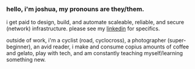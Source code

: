 ### hello, i'm joshua, my pronouns are they/them.

i get paid to design, build, and automate scaleable, reliable, and secure (network) infrastructure. please see my [linkedin](https://linkedin.com/in/joshuaejs) for specifics.

outside of work, i'm a cyclist (road, cyclocross), a photographer (super-beginner), an avid reader, i make and consume copius amounts of coffee and gelato, play with tech, and am constantly teaching myself/learning something new.
